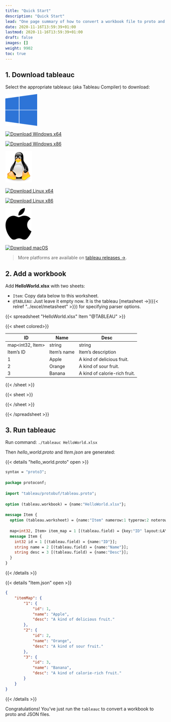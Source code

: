```yaml
---
title: "Quick Start"
description: "Quick Start"
lead: "One page summary of how to convert a workbook file to proto and JSON files by tableauc."
date: 2020-11-16T13:59:39+01:00
lastmod: 2020-11-16T13:59:39+01:00
draft: false
images: []
weight: 9902
toc: true
---
```


## 1. Download tableauc

Select the appropriate tableauc (aka Tableau Compiler) to download:

<div class="row">
    <div class="col-lg-5 col-xl-5 col-sm-6 text-center">
        <p>
            <img height="100px" src="/images/logo/windows-logo.png" alt="Windows" />
        </p>
        <p>
            <a class="btn btn-outline-info btn-lg" role="button"
                href="https://github.com/tableauio/tableau/releases/download/cmd%2Ftableauc%2Fv0.5.7/tableauc.v0.5.7.windows.amd64.tar.gz">
                <image height="25px" src="/images/download_blue.svg" alt="Download" /> Windows x64
            </a>
        </p>
        <p>
            <a class="btn btn-outline-info btn-lg" role="button"
                href="https://github.com/tableauio/tableau/releases/download/cmd%2Ftableauc%2Fv0.5.7/tableauc.v0.5.7.windows.386.tar.gz">
                <image height="25px" src="/images/download_blue.svg" alt="Download" /> Windows x86
            </a>
        </p>
    </div>
    <div class="col-lg-5 col-xl-5 col-sm-6 text-center">
        <p>
            <img height="100px" src="/images/logo/linux-logo.png" alt="Linux" />
        </p>
        <p>
            <a class="btn btn-outline-info btn-lg" role="button"
                href="https://github.com/tableauio/tableau/releases/download/cmd%2Ftableauc%2Fv0.5.7/tableauc.v0.5.7.linux.amd64.tar.gz">
                <image height="25px" src="/images/download_blue.svg" alt="Download" /> Linux x64
            </a>
        </p>
        <p>
            <a class="btn btn-outline-info btn-lg" role="button"
                href="https://github.com/tableauio/tableau/releases/download/cmd%2Ftableauc%2Fv0.5.7/tableauc.v0.5.7.linux.386.tar.gz">
                <image height="25px" src="/images/download_blue.svg" alt="Download" /> Linux x86
            </a>
        </p>
    </div>
    <div class="col-lg-5 col-xl-5 col-sm-6 text-center">
        <p>
            <img height="100px" src="/images/logo/apple-logo.svg" alt="Apple" />
        </p>
        <p>
            <a class="btn btn-outline-info btn-lg" role="button"
                href="https://github.com/tableauio/tableau/releases/download/cmd%2Ftableauc%2Fv0.5.7/tableauc.v0.5.7.darwin.amd64.tar.gz">
                <image height="25px" src="/images/download_blue.svg" alt="Download" /> macOS
            </a>
        </p>
    </div>
</div>

> More platforms are available on [tableau releases →](https://github.com/tableauio/tableau/releases).

## 2. Add a workbook

Add **HelloWorld.xlsx** with two sheets:

- `Item`: Copy data below to this worksheet.
- `@TABLEAU`: Just leave it empty now. It is the tableau [metasheet →]({{< relref "../excel/metasheet" >}}) for specifying parser options.

{{< spreadsheet "HelloWorld.xlsx" Item "@TABLEAU" >}}

{{< sheet colored>}}

| ID               | Name        | Desc                          |
|------------------|-------------|-------------------------------|
| map<int32, Item> | string      | string                        |
| Item’s ID        | Item’s name | Item’s description            |
| 1                | Apple       | A kind of delicious fruit.    |
| 2                | Orange      | A kind of sour fruit.         |
| 3                | Banana      | A kind of calorie-rich fruit. |

{{< /sheet >}}

{{< sheet >}}

{{< /sheet >}}

{{< /spreadsheet >}}

## 3. Run tableauc

Run command: `./tableauc HelloWorld.xlsx`

Then *hello_world.proto* and *Item.json* are generated:

{{< details "hello_world.proto" open >}}

```protobuf
syntax = "proto3";

package protoconf;

import "tableau/protobuf/tableau.proto";

option (tableau.workbook) = {name:"HelloWorld.xlsx"};

message Item {
  option (tableau.worksheet) = {name:"Item" namerow:1 typerow:2 noterow:3 datarow:4};

  map<int32, Item> item_map = 1 [(tableau.field) = {key:"ID" layout:LAYOUT_VERTICAL}];
  message Item {
    int32 id = 1 [(tableau.field) = {name:"ID"}];
    string name = 2 [(tableau.field) = {name:"Name"}];
    string desc = 3 [(tableau.field) = {name:"Desc"}];
  }
}
```

{{< /details >}}

{{< details "Item.json" open >}}

```json
{
    "itemMap": {
        "1": {
            "id": 1,
            "name": "Apple",
            "desc": "A kind of delicious fruit."
        },
        "2": {
            "id": 2,
            "name": "Orange",
            "desc": "A kind of sour fruit."
        },
        "3": {
            "id": 3,
            "name": "Banana",
            "desc": "A kind of calorie-rich fruit."
        }
    }
}
```

{{< /details >}}

Congratulations! You’ve just run the `tableauc` to convert a workbook to proto and JSON files.
